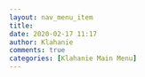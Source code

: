 ```yaml
---
layout: nav_menu_item
title: 
date: 2020-02-17 11:17
author: Klahanie
comments: true
categories: [Klahanie Main Menu]
---
```

 
